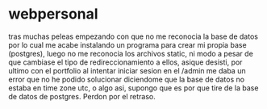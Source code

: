 # webpersonal
tras muchas peleas empezando con que no me reconocia la base de datos por lo cual me acabe instalando un programa para crear mi propia base (postgres), 
luego no me reconocia los archivos static, ni modo a pesar de que cambiase el tipo de redireccionamiento a ellos, asique desisti, por ultimo con el portfolio 
al intentar iniciar sesion en el /admin me daba un error que no he podido solucionar diciendome que la base de datos no estaba en time zone utc, o algo 
asi, supongo que es por que tire de la base de datos de postgres. Perdon por el retraso.
